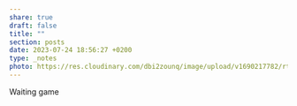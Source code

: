 ```yaml
---
share: true
draft: false
title: ""
section: posts
date: 2023-07-24 18:56:27 +0200
type: _notes
photo: https://res.cloudinary.com/dbi2zounq/image/upload/v1690217782/rtwvx4mbys3xytgeef2j.jpg
---
```


Waiting game

